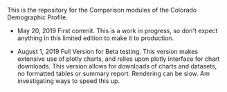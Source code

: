 This is the repository for the Comparison modules of the Colorado Demographic Profile.


- May 20, 2019 First commit.  This is a work in progress, so don't expect anything in this limited edition to make it to production.

- August 1, 2019  Full Version for Beta testing.  This version makes extensive use of plotly charts, and relies upon plotly interface for chart downloads.  This version allows for downloads of charts and datasets, no formatted tables or summary report.  Rendering can be slow.  Am investigating ways to speed this up.
